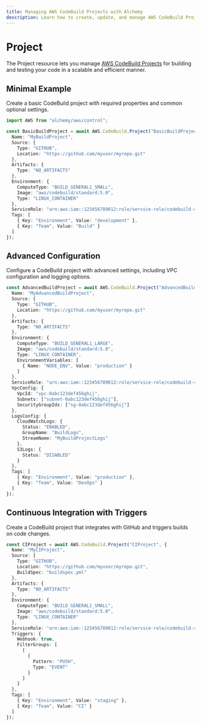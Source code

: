 ```yaml
---
title: Managing AWS CodeBuild Projects with Alchemy
description: Learn how to create, update, and manage AWS CodeBuild Projects using Alchemy Cloud Control.
---
```


# Project

The Project resource lets you manage [AWS CodeBuild Projects](https://docs.aws.amazon.com/codebuild/latest/userguide/) for building and testing your code in a scalable and efficient manner.

## Minimal Example

Create a basic CodeBuild project with required properties and common optional settings.

```ts
import AWS from "alchemy/aws/control";

const BasicBuildProject = await AWS.CodeBuild.Project("BasicBuildProject", {
  Name: "MyBuildProject",
  Source: {
    Type: "GITHUB",
    Location: "https://github.com/myuser/myrepo.git"
  },
  Artifacts: {
    Type: "NO_ARTIFACTS"
  },
  Environment: {
    ComputeType: "BUILD_GENERAL1_SMALL",
    Image: "aws/codebuild/standard:5.0",
    Type: "LINUX_CONTAINER"
  },
  ServiceRole: "arn:aws:iam::123456789012:role/service-role/codebuild-service-role",
  Tags: [
    { Key: "Environment", Value: "development" },
    { Key: "Team", Value: "Build" }
  ]
});
```

## Advanced Configuration

Configure a CodeBuild project with advanced settings, including VPC configuration and logging options.

```ts
const AdvancedBuildProject = await AWS.CodeBuild.Project("AdvancedBuildProject", {
  Name: "MyAdvancedBuildProject",
  Source: {
    Type: "GITHUB",
    Location: "https://github.com/myuser/myrepo.git"
  },
  Artifacts: {
    Type: "NO_ARTIFACTS"
  },
  Environment: {
    ComputeType: "BUILD_GENERAL1_LARGE",
    Image: "aws/codebuild/standard:5.0",
    Type: "LINUX_CONTAINER",
    EnvironmentVariables: [
      { Name: "NODE_ENV", Value: "production" }
    ]
  },
  ServiceRole: "arn:aws:iam::123456789012:role/service-role/codebuild-service-role",
  VpcConfig: {
    VpcId: "vpc-0abc123def456ghij",
    Subnets: ["subnet-0abc123def456ghij"],
    SecurityGroupIds: ["sg-0abc123def456ghij"]
  },
  LogsConfig: {
    CloudWatchLogs: {
      Status: "ENABLED",
      GroupName: "BuildLogs",
      StreamName: "MyBuildProjectLogs"
    },
    S3Logs: {
      Status: "DISABLED"
    }
  },
  Tags: [
    { Key: "Environment", Value: "production" },
    { Key: "Team", Value: "DevOps" }
  ]
});
```

## Continuous Integration with Triggers

Create a CodeBuild project that integrates with GitHub and triggers builds on code changes.

```ts
const CIProject = await AWS.CodeBuild.Project("CIProject", {
  Name: "MyCIProject",
  Source: {
    Type: "GITHUB",
    Location: "https://github.com/myuser/myrepo.git",
    BuildSpec: "buildspec.yml"
  },
  Artifacts: {
    Type: "NO_ARTIFACTS"
  },
  Environment: {
    ComputeType: "BUILD_GENERAL1_SMALL",
    Image: "aws/codebuild/standard:5.0",
    Type: "LINUX_CONTAINER"
  },
  ServiceRole: "arn:aws:iam::123456789012:role/service-role/codebuild-service-role",
  Triggers: {
    Webhook: true,
    FilterGroups: [
      [
        {
          Pattern: "PUSH",
          Type: "EVENT"
        }
      ]
    ]
  },
  Tags: [
    { Key: "Environment", Value: "staging" },
    { Key: "Team", Value: "CI" }
  ]
});
```